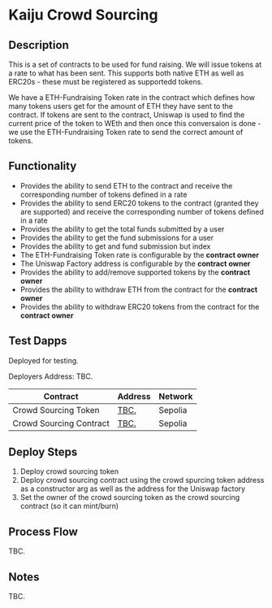 # Kaiju Crowd Sourcing

## Description

This is a set of contracts to be used for fund raising. We will issue tokens at a rate to what has been sent. This supports both native ETH as well as ERC20s - these must be registered as supportedd tokens.

We have a ETH-Fundraising Token rate in the contract which defines how many tokens users get for the amount of ETH they have sent to the contract. If tokens are sent to the contract, Uniswap is used to find the current price of the token to WEth and then once this conversaion is done - we use the ETH-Fundraising Token rate to send the correct amount of tokens. 

## Functionality

- Provides the ability to send ETH to the contract and receive the corresponding number of tokens defined in a rate
- Provides the ability to send ERC20 tokens to the contract (granted they are supported) and receive the corresponding number of tokens defined in a rate
- Provides the ability to get the total funds submitted by a user
- Provides the ability to get the fund submissions for a user
- Provides the ability to get and fund submission but index
- The ETH-Fundraising Token rate is configurable by the <b>contract owner</b>
- The Uniswap Factory address is configurable by the <b>contract owner</b>
- Provides the ability to add/remove supported tokens by the <b>contract owner</b>
- Provides the ability to withdraw ETH from the contract for the <b>contract owner</b>
- Provides the ability to withdraw ERC20 tokens from the contract for the <b>contract owner</b>

## Test Dapps

Deployed for testing.

Deployers Address: TBC.

| Contract      | Address       | Network       |
| ------------- | ------------- | ------------- |
| Crowd Sourcing Token | [TBC.](https://sepolia.etherscan.io/address/TBC.#code)     | Sepolia       | 
| Crowd Sourcing Contract | [TBC.](https://sepolia.etherscan.io/address/TBC.#code)     | Sepolia       | 

## Deploy Steps

1. Deploy crowd sourcing token
2. Deploy crowd sourcing contract using the crowd spurcing token address as a constructor arg as well as the address for the Uniswap factory
3. Set the owner of the crowd sourcing token as the crowd sourcing contract (so it can mint/burn)

## Process Flow

TBC.

## Notes

TBC.
